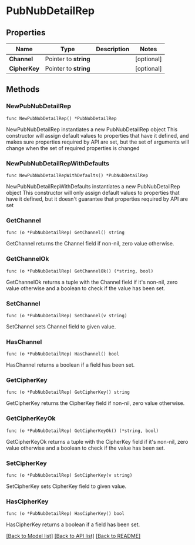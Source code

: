 # PubNubDetailRep

## Properties

Name | Type | Description | Notes
------------ | ------------- | ------------- | -------------
**Channel** | Pointer to **string** |  | [optional] 
**CipherKey** | Pointer to **string** |  | [optional] 

## Methods

### NewPubNubDetailRep

`func NewPubNubDetailRep() *PubNubDetailRep`

NewPubNubDetailRep instantiates a new PubNubDetailRep object
This constructor will assign default values to properties that have it defined,
and makes sure properties required by API are set, but the set of arguments
will change when the set of required properties is changed

### NewPubNubDetailRepWithDefaults

`func NewPubNubDetailRepWithDefaults() *PubNubDetailRep`

NewPubNubDetailRepWithDefaults instantiates a new PubNubDetailRep object
This constructor will only assign default values to properties that have it defined,
but it doesn't guarantee that properties required by API are set

### GetChannel

`func (o *PubNubDetailRep) GetChannel() string`

GetChannel returns the Channel field if non-nil, zero value otherwise.

### GetChannelOk

`func (o *PubNubDetailRep) GetChannelOk() (*string, bool)`

GetChannelOk returns a tuple with the Channel field if it's non-nil, zero value otherwise
and a boolean to check if the value has been set.

### SetChannel

`func (o *PubNubDetailRep) SetChannel(v string)`

SetChannel sets Channel field to given value.

### HasChannel

`func (o *PubNubDetailRep) HasChannel() bool`

HasChannel returns a boolean if a field has been set.

### GetCipherKey

`func (o *PubNubDetailRep) GetCipherKey() string`

GetCipherKey returns the CipherKey field if non-nil, zero value otherwise.

### GetCipherKeyOk

`func (o *PubNubDetailRep) GetCipherKeyOk() (*string, bool)`

GetCipherKeyOk returns a tuple with the CipherKey field if it's non-nil, zero value otherwise
and a boolean to check if the value has been set.

### SetCipherKey

`func (o *PubNubDetailRep) SetCipherKey(v string)`

SetCipherKey sets CipherKey field to given value.

### HasCipherKey

`func (o *PubNubDetailRep) HasCipherKey() bool`

HasCipherKey returns a boolean if a field has been set.


[[Back to Model list]](../README.md#documentation-for-models) [[Back to API list]](../README.md#documentation-for-api-endpoints) [[Back to README]](../README.md)


